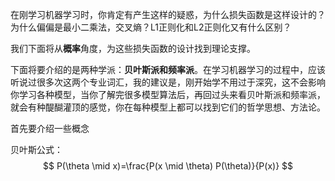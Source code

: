 在刚学习机器学习时，你肯定有产生这样的疑惑，为什么损失函数是这样设计的？为什么偏偏是最小二乘法，交叉熵？L1正则化和L2正则化又有什么区别？

我们下面将从**概率**角度，为这些损失函数的设计找到理论支撑。

下面将要介绍的是两种学派：**贝叶斯派和频率派**。在学习机器学习的过程中，应该听说过很多次这两个专业词汇，我的建议是，刚开始学不用过于深究，这不会影响你学习各种模型，当你了解完很多模型算法后，再回过头来看贝叶斯派和频率派，就会有种醍醐灌顶的感觉，你在每种模型上都可以找到它们的哲学思想、方法论。

首先要介绍一些概念

贝叶斯公式：
$$
 P(\theta \mid x)=\frac{P(x \mid \theta) P(\theta)}{P(x)} 
$$

